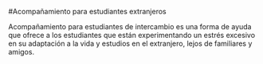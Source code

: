#Acompañamiento para estudiantes extranjeros

Acompañamiento para estudiantes de intercambio es una forma de ayuda que ofrece a los estudiantes que están experimentando un estrés excesivo en su adaptación a la vida y estudios en el extranjero, lejos de familiares y amigos.